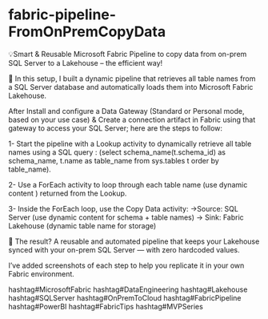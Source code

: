 # fabric-pipeline-FromOnPremCopyData
💡Smart & Reusable Microsoft Fabric Pipeline to copy data from on-prem SQL Server to a Lakehouse – the efficient way!

🦺 In this setup, I built a dynamic pipeline that retrieves all table names from a SQL Server database and automatically loads them into Microsoft Fabric Lakehouse.

After Install and configure a Data Gateway (Standard or Personal mode, based on your use case) & Create a connection artifact in Fabric using that gateway to access your SQL Server; 
here are the steps to follow:

1- Start the pipeline with a Lookup activity to dynamically retrieve all table names using a SQL query :
(select schema_name(t.schema_id) as schema_name, t.name as table_name
from sys.tables t
order by table_name).

2- Use a ForEach activity to loop through each table name (use dynamic content ) returned from the Lookup.

3- Inside the ForEach loop, use the Copy Data activity:
 ->Source: SQL Server (use dynamic content for schema + table names)
 -> Sink: Fabric Lakehouse (dynamic table name for storage)

🔗 The result? A reusable and automated pipeline that keeps your Lakehouse synced with your on-prem SQL Server — with zero hardcoded values.

I’ve added screenshots of each step to help you replicate it in your own Fabric environment.

hashtag#MicrosoftFabric hashtag#DataEngineering hashtag#Lakehouse hashtag#SQLServer hashtag#OnPremToCloud hashtag#FabricPipeline hashtag#PowerBI hashtag#FabricTips hashtag#MVPSeries
